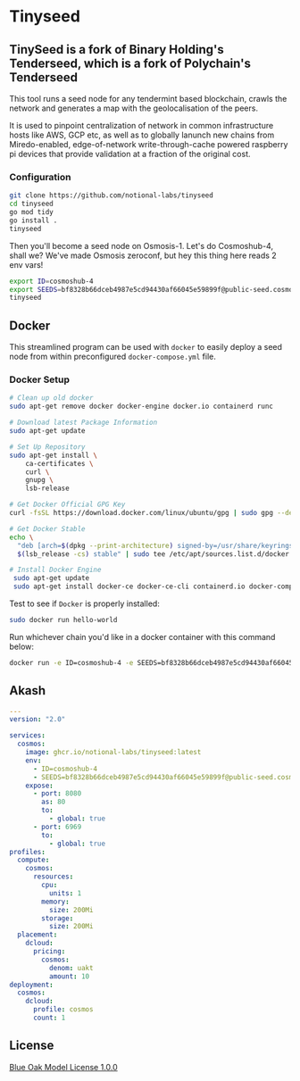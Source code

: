# Tinyseed

## TinySeed is a fork of Binary Holding's Tenderseed, which is a fork of Polychain's Tenderseed

This tool runs a seed node for any tendermint based blockchain, crawls the network and generates a map with the geolocalisation of the peers.

It is used to pinpoint centralization of network in common infrastructure hosts like AWS, GCP etc, as well as to globally lanunch new chains from Miredo-enabled, edge-of-network write-through-cache powered raspberry pi devices that provide validation at a fraction of the original cost. 
 

### Configuration

```bash
git clone https://github.com/notional-labs/tinyseed
cd tinyseed
go mod tidy
go install .
tinyseed
```

Then you'll become a seed node on Osmosis-1. Let's do Cosmoshub-4, shall we? We've made Osmosis zeroconf, but hey this
thing here reads 2 env vars!

```bash
export ID=cosmoshub-4
export SEEDS=bf8328b66dceb4987e5cd94430af66045e59899f@public-seed.cosmos.vitwit.com:26656,cfd785a4224c7940e9a10f6c1ab24c343e923bec@164.68.107.188:26656,d72b3011ed46d783e369fdf8ae2055b99a1e5074@173.249.50.25:26656,ba3bacc714817218562f743178228f23678b2873@public-seed-node.cosmoshub.certus.one:26656,3c7cad4154967a294b3ba1cc752e40e8779640ad@84.201.128.115:26656,366ac852255c3ac8de17e11ae9ec814b8c68bddb@51.15.94.196:26656
tinyseed
```



## Docker

This streamlined program can be used with `docker` to easily deploy a seed node from within preconfigured `docker-compose.yml` file.

### Docker Setup
```bash
# Clean up old docker
sudo apt-get remove docker docker-engine docker.io containerd runc

# Download latest Package Information
sudo apt-get update

# Set Up Repository
sudo apt-get install \
    ca-certificates \
    curl \
    gnupg \
    lsb-release

# Get Docker Official GPG Key
curl -fsSL https://download.docker.com/linux/ubuntu/gpg | sudo gpg --dearmor -o /usr/share/keyrings/docker-archive-keyring.gpg

# Get Docker Stable
echo \
  "deb [arch=$(dpkg --print-architecture) signed-by=/usr/share/keyrings/docker-archive-keyring.gpg] https://download.docker.com/linux/ubuntu \
  $(lsb_release -cs) stable" | sudo tee /etc/apt/sources.list.d/docker.list > /dev/null

# Install Docker Engine
 sudo apt-get update
 sudo apt-get install docker-ce docker-ce-cli containerd.io docker-compose-plugin -y
 ```

Test to see if `Docker` is properly installed:
 ```bash
 sudo docker run hello-world
 ```
 
Run whichever chain you'd like in a docker container with this command below:

```bash
docker run -e ID=cosmoshub-4 -e SEEDS=bf8328b66dceb4987e5cd94430af66045e59899f@public-seed.cosmos.vitwit.com:26656,cfd785a4224c7940e9a10f6c1ab24c343e923bec@164.68.107.188:26656,d72b3011ed46d783e369fdf8ae2055b99a1e5074@173.249.50.25:26656,ba3bacc714817218562f743178228f23678b2873@public-seed-node.cosmoshub.certus.one:26656,3c7cad4154967a294b3ba1cc752e40e8779640ad@84.201.128.115:26656,366ac852255c3ac8de17e11ae9ec814b8c68bddb@51.15.94.196:26656 ghcr.io/notional-labs/tinyseed
```


## Akash

```yaml
---
version: "2.0"

services:
  cosmos:
    image: ghcr.io/notional-labs/tinyseed:latest
    env:
      - ID=cosmoshub-4
      - SEEDS=bf8328b66dceb4987e5cd94430af66045e59899f@public-seed.cosmos.vitwit.com:26656,cfd785a4224c7940e9a10f6c1ab24c343e923bec@164.68.107.188:26656,d72b3011ed46d783e369fdf8ae2055b99a1e5074@173.249.50.25:26656,ba3bacc714817218562f743178228f23678b2873@public-seed-node.cosmoshub.certus.one:26656,3c7cad4154967a294b3ba1cc752e40e8779640ad@84.201.128.115:26656,366ac852255c3ac8de17e11ae9ec814b8c68bddb@51.15.94.196:26656
    expose:
      - port: 8080
        as: 80
        to:
          - global: true
      - port: 6969
        to:
          - global: true
profiles:
  compute:
    cosmos:
      resources:
        cpu:
          units: 1
        memory:
          size: 200Mi
        storage:
          size: 200Mi
  placement:
    dcloud:
      pricing:
        cosmos:
          denom: uakt
          amount: 10
deployment:
  cosmos:
    dcloud:
      profile: cosmos
      count: 1
```


## License

[Blue Oak Model License 1.0.0](https://blueoakcouncil.org/license/1.0.0)
